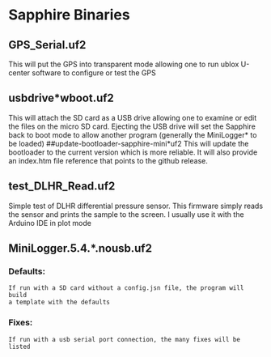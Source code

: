 # Sapphire Binaries
## GPS_Serial.uf2
This will put the GPS into transparent mode allowing one to run ublox U-center 
software to configure or test the GPS
## usbdrive*wboot.uf2
This will attach the SD card as a USB drive allowing one to examine or edit the
files on the micro SD card.  Ejecting the USB drive will set the Sapphire back
to boot mode to allow another program (generally the MiniLogger* to be loaded)
##update-bootloader-sapphire-mini*uf2
This will update the bootloader to the current version which is more reliable.  It will also
provide an index.htm file reference that points to the github release.
## test_DLHR_Read.uf2 
Simple test of DLHR differential pressure sensor.  This firmware simply reads
the sensor and prints the sample to the screen.  I usually use it with the 
Arduino IDE in plot mode
## MiniLogger.5.4.*.nousb.uf2
### Defaults:
	If run with a SD card without a config.jsn file, the program will build
	a template with the defaults
### Fixes:
	If run with a usb serial port connection, the many fixes will be listed
